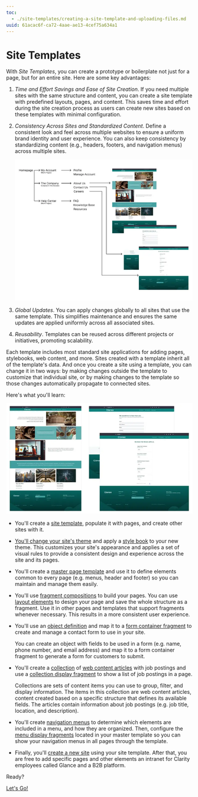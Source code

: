 ```yaml
---
toc:
  - ./site-templates/creating-a-site-template-and-uploading-files.md
uuid: 61acac6f-ca72-4aae-ae13-4cef75a634a1
---
```

# Site Templates

With *Site Templates*, you can create a prototype or boilerplate not just for a page, but for an entire site. Here are some key advantages:

1. *Time and Effort Savings and Ease of Site Creation*. If you need multiple sites with the same structure and content, you can create a site template with predefined layouts, pages, and content. This saves time and effort during the site creation process as users can create new sites based on these templates with minimal configuration.

1. *Consistency Across Sites and Standardized Content*. Define a consistent look and feel across multiple websites to ensure a uniform brand identity and user experience. You can also keep consistency by standardizing content (e.g., headers, footers, and navigation menus) across multiple sites.

   ![Use standardized content to maintain a consistent look and feel across websites.](./site-templates/images/01.png)

1. *Global Updates*. You can apply changes globally to all sites that use the same template. This simplifies maintenance and ensures the same updates are applied uniformly across all associated sites.

1. *Reusability*. Templates can be reused across different projects or initiatives, promoting scalability.

Each template includes most standard site applications for adding pages, stylebooks, web content, and more. Sites created with a template inherit all of the template's data. And once you create a site using a template, you can change it in two ways: by making changes outside the template to customize that individual site, or by making changes to the template so those changes automatically propagate to connected sites.

Here's what you'll learn: 

![The Career page in your site template uses the common elements applied to the master page. The design and](./site-templates/images/02.png)

- You'll create a [site template](https://learn.liferay.com/web/guest/w/dxp/site-building/sites/site-templates), populate it with pages, and create other sites with it.

- [You'll change your site's theme](https://learn.liferay.com/web/guest/w/dxp/getting-started/changing-your-sites-appearance) and apply a [style book](https://learn.liferay.com/web/guest/w/dxp/site-building/site-appearance/style-books/using-a-style-book-to-standardize-site-appearance) to your new theme. This customizes your site's appearance and applies a set of visual rules to provide a consistent design and experience across the site and its pages.

- You'll create a [master page template](https://learn.liferay.com/web/guest/w/dxp/site-building/creating-pages/defining-headers-and-footers/master-page-templates) and use it to define elements common to every page (e.g. menus, header and footer) so you can maintain and manage them easily.

- You'll use [fragment compositions](https://learn.liferay.com/web/guest/w/dxp/site-building/creating-pages/page-fragments-and-widgets/using-fragments/saving-fragment-compositions) to build your pages. You can use [layout elements](https://learn.liferay.com/web/guest/w/dxp/site-building/creating-pages/page-fragments-and-widgets/using-fragments/using-layout-elements) to design your page and save the whole structure as a fragment. Use it in other pages and templates that support fragments whenever necessary. This results in a more consistent user experience.

- You'll use an [object definition](https://learn.liferay.com/w/dxp/building-applications/objects/creating-and-managing-objects) and map it to a [form container fragment](https://learn.liferay.com/web/guest/w/dxp/building-applications/objects/using-fragments-to-build-forms) to create and manage a contact form to use in your site.

  You can create an object with fields to be used in a form (e.g. name, phone number, and email address) and map it to a form container fragment to generate a form for customers to submit.

- You'll create a [collection](https://learn.liferay.com/w/dxp/site-building/displaying-content/collections-and-collection-pages/creating-collections) of [web content articles](https://learn.liferay.com/web/guest/w/dxp/content-authoring-and-management/web-content/web-content-articles) with job postings and use a [collection display fragment](https://learn.liferay.com/web/guest/w/dxp/site-building/displaying-content/collections-and-collection-pages/displaying-collections#adding-a-collection-display-fragment-to-a-page) to show a list of job postings in a page.

  Collections are sets of content items you can use to group, filter, and display information. The items in this collection are web content articles, content created based on a specific structure that defines its available fields. The articles contain information about job postings (e.g. job title, location, and description).

- You'll create [navigation menus](https://learn.liferay.com/web/guest/w/dxp/site-building/site-navigation/using-the-navigation-menus-application) to determine which elements are included in a menu, and how they are organized. Then, configure the [menu display fragments](https://learn.liferay.com/web/guest/w/dxp/site-building/site-navigation/configuring-menu-displays) located in your master template so you can show your navigation menus in all pages through the template.

- Finally, you'll [create a new site](https://learn.liferay.com/web/guest/w/dxp/site-building/sites/adding-a-site) using your site template. After that, you are free to add specific pages and other elements an intranet for Clarity employees called Glance and a B2B platform.

Ready?

[Let's Go!](./site-templates/creating-a-site-template-and-uploading-files.md)
